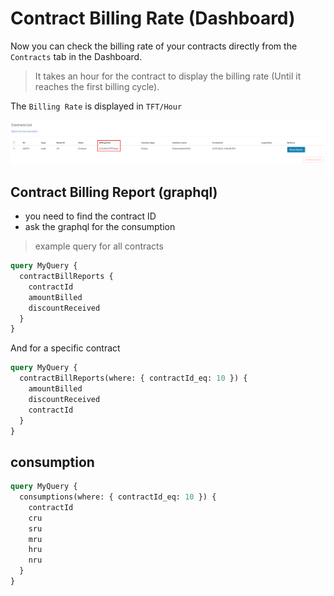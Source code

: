 # Contract Billing Rate (Dashboard)

Now you can check the billing rate of your contracts directly from the `Contracts` tab in the Dashboard.

> It takes an hour for the contract to display the billing rate (Until it reaches the first billing cycle).

The `Billing Rate` is displayed in `TFT/Hour`

![image](img/billing_rate.png)

## Contract Billing Report (graphql)

- you need to find the contract ID
- ask the graphql for the consumption

> example query for all contracts

```graphql
query MyQuery {
  contractBillReports {
    contractId
    amountBilled
    discountReceived
  }
}
```

And for a specific contract

```graphql
query MyQuery {
  contractBillReports(where: { contractId_eq: 10 }) {
    amountBilled
    discountReceived
    contractId
  }
}
```

## consumption

```graphql
query MyQuery {
  consumptions(where: { contractId_eq: 10 }) {
    contractId
    cru
    sru
    mru
    hru
    nru
  }
}
```
